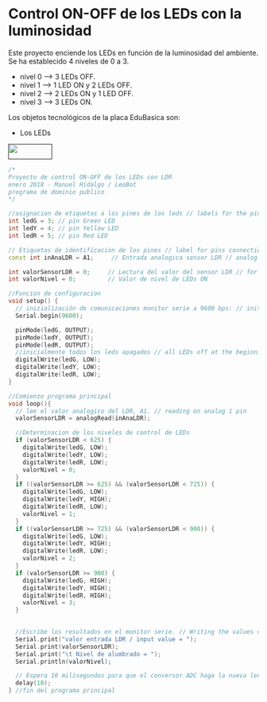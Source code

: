 # Control ON-OFF de los LEDs con la luminosidad

Este proyecto enciende los LEDs en función de la luminosidad del ambiente. Se ha establecido 4 niveles de 0 a 3.
- nivel 0 --> 3 LEDs OFF.
- nivel 1 --> 1 LED ON y 2 LEDs OFF.
- nivel 2 --> 2 LEDs ON y 1 LED OFF.
- nivel 3 --> 3 LEDs ON.

Los objetos tecnológicos de la placa EduBasica son:
- Los LEDs

<a href="" target="_blank"><img width="88" height="31" border="0" align="center" src=" ProgramandoObjetosTecnologicos/software/arduino/proyectos/img/leds_cirEdubasica.png"/></a>

```cpp
/*
Proyecto de control ON-OFF de los LEDs con LDR 
enero 2018 - Manuel Hidalgo / LeoBot
programa de dominio publico
*/

//asignacion de etiquetas a los pines de los leds // labels for the pins LEDs are connected to
int ledG = 3; // pin Green LED 
int ledY = 4; // pin Yellow LED
int ledR = 5; // pin Red LED

// Etiquetas de identificacion de los pines // label for pins connections
const int inAnaLDR = A1;     // Entrada analogica sensor LDR // analog input for LDR

int valorSensorLDR = 0;     // Lectura del valor del sensor LDR // for reading sensor's value
int valorNivel = 0;         // Valor de nivel de LEDs ON

//Funcion de configuracion
void setup() {    
  // inizialización de comunicaciones monitor serie a 9600 bps: // init communications at 9600 bauds per second
  Serial.begin(9600);            

  pinMode(ledG, OUTPUT);     
  pinMode(ledY, OUTPUT);     
  pinMode(ledR, OUTPUT); 
  //inicialmente todos los leds apagados // all LEDs off at the beginning
  digitalWrite(ledG, LOW);
  digitalWrite(ledY, LOW);
  digitalWrite(ledR, LOW);
}

//Comienzo programa principal
void loop(){
  // lee el valor analogico del LDR, A1. // reading on analog 1 pin
  valorSensorLDR = analogRead(inAnaLDR);            

  //Determinacion de los niveles de control de LEDs
  if (valorSensorLDR < 625) {
    digitalWrite(ledG, LOW);
    digitalWrite(ledY, LOW);
    digitalWrite(ledR, LOW);
    valorNivel = 0;
  }
  if ((valorSensorLDR >= 625) && (valorSensorLDR < 725)) {
    digitalWrite(ledG, LOW);
    digitalWrite(ledY, HIGH);
    digitalWrite(ledR, LOW);
    valorNivel = 1;
  }
  if ((valorSensorLDR >= 725) && (valorSensorLDR < 900)) {
    digitalWrite(ledG, LOW);
    digitalWrite(ledY, HIGH);
    digitalWrite(ledR, LOW);
    valorNivel = 2;
  }
  if (valorSensorLDR >= 900) {
    digitalWrite(ledG, HIGH);
    digitalWrite(ledY, HIGH);
    digitalWrite(ledR, HIGH);
    valorNivel = 3;
  }
  

  //Escribe los resultados en el monitor serie. // Writing the values over serial monitor
  Serial.print("valor entrada LDR / input value = ");  
  Serial.print(valorSensorLDR);      
  Serial.print("\t Nivel de alumbrado = ");      
  Serial.println(valorNivel);   

  // Espera 10 milisegundos para que el conversor ADC haga la nueva lectura // waits 10 ms for the ADC makes a new reading
  delay(10);    
} //fin del programa principal
```
